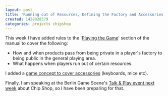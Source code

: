 ```yaml
---
layout: post
title: 'Running out of Resources, Defining the Factory and Accessories'
created: 1428828379
categories: projects chipshop
---
```


This week I have added rules to the '[Playing the Game](/manual/playing-game)' section of the manual to cover the following:

- How and when products pass from being private in a player's factory to being public in the general playing area.
- What happens when players run out of certain resources.

I added a [game concept to cover accessories](/content/accessory) (keyboards, mice etc).

Finally, I am speaking at the Berlin Game Scene's <a href="http://www.meetup.com/BerlinGameScene/events/220863773/" target="_blank">Talk & Play event next week</a> about Chip Shop, so I have been preparing for that.
